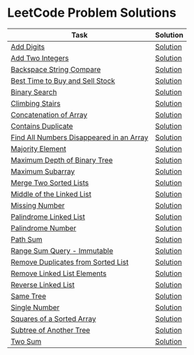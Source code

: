 # LeetCode Problem Solutions

| Task                                                                                                               | Solution                                     |
|--------------------------------------------------------------------------------------------------------------------|----------------------------------------------|
| [Add Digits](https://leetcode.com/problems/add-digits)                                                             | [Solution](add-digits.py)                    |
| [Add Two Integers](https://leetcode.com/problems/add-two-integers)                                                 | [Solution](add-two-integers.py)              |
| [Backspace String Compare](https://leetcode.com/problems/backspace-string-compare)                                 | [Solution](backspace-string-compare.py)      |
| [Best Time to Buy and Sell Stock](https://leetcode.com/problems/best-time-to-buy-and-sell-stock)                   | [Solution](best-time-buy-stock.py)           |
| [Binary Search](https://leetcode.com/problems/binary-search)                                                       | [Solution](binary-search.py)                 |
| [Climbing Stairs](https://leetcode.com/problems/climbing-stairs)                                                   | [Solution](climbing-stairs.py)               |
| [Concatenation of Array](https://leetcode.com/problems/concatenation-of-array)                                     | [Solution](concatenation-of-array.py)        |
| [Contains Duplicate](https://leetcode.com/problems/contains-duplicate)                                             | [Solution](contains-duplicate.py)            |
| [Find All Numbers Disappeared in an Array](https://leetcode.com/problems/find-all-numbers-disappeared-in-an-array) | [Solution](find-disappeared-numbers.py)      |
| [Majority Element](https://leetcode.com/problems/majority-element/)                                                | [Solution](majority-element.py)              |
| [Maximum Depth of Binary Tree](https://leetcode.com/problems/maximum-depth-of-binary-tree)                         | [Solution](maximum-depth-binary-tree.py)     |
| [Maximum Subarray](https://leetcode.com/problems/maximum-subarray)                                                 | [Solution](maximum-subarray.py)              |
| [Merge Two Sorted Lists](https://leetcode.com/problems/merge-two-sorted-lists)                                     | [Solution](merge-two-sorted-lists.py)        |
| [Middle of the Linked List](https://leetcode.com/problems/middle-of-the-linked-list/)                              | [Solution](middle-linked-list.py)            |
| [Missing Number](https://leetcode.com/problems/missing-number)                                                     | [Solution](missing-number.py)                |
| [Palindrome Linked List](https://leetcode.com/problems/palindrome-linked-list)                                     | [Solution](palindrome-linked-list.py)        |
| [Palindrome Number](https://leetcode.com/problems/palindrome-number/)                                              | [Solution](palindrome-number.py)             |
| [Path Sum](https://leetcode.com/problems/path-sum)                                                                 | [Solution](path-sum.py)                      |
| [Range Sum Query - Immutable](https://leetcode.com/problems/range-sum-query-immutable)                             | [Solution](range-sum-query.py)               |
| [Remove Duplicates from Sorted List](https://leetcode.com/problems/remove-duplicates-from-sorted-list)             | [Solution](remove-duplicates-sorted-list.py) |
| [Remove Linked List Elements](https://leetcode.com/problems/remove-linked-list-elements)                           | [Solution](remove-linked-list-elements.py)   |
| [Reverse Linked List](https://leetcode.com/problems/reverse-linked-list)                                           | [Solution](reverse-linked-list.py)           |
| [Same Tree](https://leetcode.com/problems/same-tree/)                                                              | [Solution](same-tree.py)                     |
| [Single Number](https://leetcode.com/problems/single-number)                                                       | [Solution](single-number.py)                 |
| [Squares of a Sorted Array](https://leetcode.com/problems/squares-of-a-sorted-array/)                              | [Solution](squares-of-sorted-array.py)       |
| [Subtree of Another Tree](https://leetcode.com/problems/subtree-of-another-tree/)                                  | [Solution](subtree-of-another-tree.py)       |
| [Two Sum](https://leetcode.com/problems/two-sum)                                                                   | [Solution](two-sum.py)                       |

